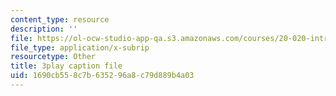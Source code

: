 ```yaml
---
content_type: resource
description: ''
file: https://ol-ocw-studio-app-qa.s3.amazonaws.com/courses/20-020-introduction-to-biological-engineering-design-spring-2009/1690cb558c7b635296a8c79d889b4a03_LRcYRm5daCU.srt
file_type: application/x-subrip
resourcetype: Other
title: 3play caption file
uid: 1690cb55-8c7b-6352-96a8-c79d889b4a03
---
```

